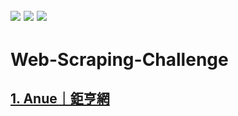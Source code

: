![](https://img.shields.io/github/last-commit/hsiangjenli/Web-Scraping-Challenge)
![](https://img.shields.io/badge/Challenge-Web--Scraping-red)
![](https://img.shields.io/github/languages/top/hsiangjenli/Web-Scraping-Challenge)
---
# Web-Scraping-Challenge

## [1. Anue｜鉅亨網](./1.%20Anue｜鉅亨網)
 
